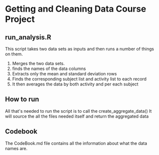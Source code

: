 # Getting and Cleaning Data Course Project

## run_analysis.R
This script takes two data sets as inputs and then runs a number of things on them.
  1. Merges the two data sets.
  2. finds the names of the data columns
  2. Extracts only the mean and standard deviation rows
  3. Finds the corresponding subject list and activity list to each record
  4. It then averages the data by both activity and per each subject

## How to run
  All that's needed to run the script is to call the create_aggregate_data()
  It will source the all the files needed itself and return the aggregated data

## Codebook
  The CodeBook.md file contains all the information about what the data names
  are.
